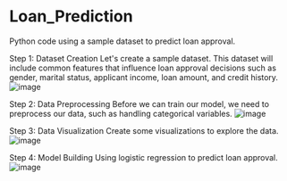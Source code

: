 # Loan_Prediction
Python code using a sample dataset to predict loan approval.

Step 1: Dataset Creation
Let's create a sample dataset. This dataset will include common features that influence loan approval decisions such as gender, marital status, applicant income, loan amount, and credit history.
![image](https://github.com/user-attachments/assets/53c76864-d194-4b0d-b1d1-d8ffa58e1668)

Step 2: Data Preprocessing
Before we can train our model, we need to preprocess our data, such as handling categorical variables.
![image](https://github.com/user-attachments/assets/23164da7-17b3-4b93-8b3e-9bda51c8bfc1)

Step 3: Data Visualization
Create some visualizations to explore the data.
![image](https://github.com/user-attachments/assets/734bbe3b-6425-4f1a-abd0-4a746df0034a)

Step 4: Model Building
Using logistic regression to predict loan approval.
![image](https://github.com/user-attachments/assets/38329ff2-52c1-4775-9e55-d7007a371087)

